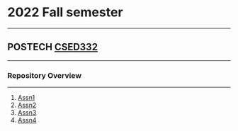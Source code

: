 # 2022 Fall semester
---
##  POSTECH [CSED332](http://pl.postech.ac.kr/~gla/cs332/)
---
### Repository Overview
---
1. [Assn1](./recfun/)
2. [Assn2](./funsets/)
3. [Assn3](./objsets/)
4. [Assn4](./patmat/)
